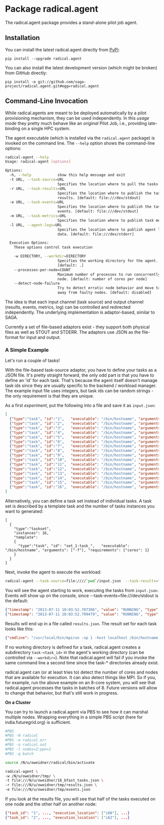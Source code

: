 Package radical.agent
=====================

The radical.agent package provides a stand-alone pilot job agent.


Installation
------------

You can install the latest radical.agent directly from [PyPi](https://pypi.python.org/pypi/radical.agent/):

    pip install --upgrade radical.agent

You can also install the latest development version (which might be broken)
from GitHub directly:

    pip install -e git://github.com/saga-project/radical.agent.git#egg=radical.agent

Command-Line Invocation
-----------------------

While radical.agents are meant to be deployed automatically by a pilot provisioning mechanism, they can be used independently. In this _usage mode_ they pretty much behave like an _original_ Pilot Job, i.e., providing late-binding on a single HPC system. 

The agent executable (which is installed via the `radical.agent` package) is invoked on the command line. The `--help` option shows the command-line options:

```bash
radical-agent --help
Usage: radical-agent [options]

Options:
  -h, --help            show this help message and exit
  -t URL, --task-source=URL
                        Specifies the location where to pull the tasks from.
  -r URL, --task-results=URL
                        Specifies the location where to publish the task
                        results. [default: file:///dev/stdout]
  -e URL, --task-events=URL
                        Specifies the location where to publish the task
                        events. [default: file:///dev/stdout]
  -m URL, --task-metrics=URL
                        Specifies the location where to publish task metrics.
  -l URL, --agent-logs=URL
                        Specifies the location where to publish agent log
                        data. [default: file:///dev/stderr]

  Execution Options:
    These options control task execution

    -w DIRECTORY, --workdir=DIRECTORY
                        Specifies the working directory for the agent.
                        [default: .]
    --processes-per-node=COUNT
                        Maximum number of processes to run concurrently on a
                        node. [default: number of cores per node]
    --detect-node-failure
                        Try to detect erratic node behavior and move tasks
                        away from faulty nodes. [default: disabled]
```

The idea is that each input channel (task source) and output channel (results, events, metrics, log) can be controlled and redirected independently. The underlying implementation is adaptor-based, similar to SAGA. 

Currently a set of file-based adaptors exist - they support both physical files as well as STOUT and STDERR. The adaptors use JSON as the file-format for input and output.

### A Simple Example

Let's run a couple of tasks! 

With the file-based task-source adaptor, you have to define your tasks as a JSON file. It's pretty straight forward, the only odd part is that you have to define an 'id' for each task. That's because the agent itself doesn't manage task ids since they are usually specific to the backend / workload manager. The example input file uses integers, but task ids can be random strings - the only requirement is that they are unique.

As a first _experiment_, put the following into a file and save it as `input.json`:

```json
[
  {"type":"task", "id":"1",   "executable": "/bin/hostname", "arguments": ["-f"], "requirements": {"cores": 1}},
  {"type":"task", "id":"2",   "executable": "/bin/hostname", "arguments": ["-f"], "requirements": {"cores": 1}},
  {"type":"task", "id":"3",   "executable": "/bin/hostname", "arguments": ["-f"], "requirements": {"cores": 1}},
  {"type":"task", "id":"4",   "executable": "/bin/hostname", "arguments": ["-f"], "requirements": {"cores": 1}},
  {"type":"task", "id":"5",   "executable": "/bin/hostname", "arguments": ["-f"], "requirements": {"cores": 1}},
  {"type":"task", "id":"6",   "executable": "/bin/hostname", "arguments": ["-f"], "requirements": {"cores": 1}},
  {"type":"task", "id":"7",   "executable": "/bin/hostname", "arguments": ["-f"], "requirements": {"cores": 1}},
  {"type":"task", "id":"8",   "executable": "/bin/hostname", "arguments": ["-f"], "requirements": {"cores": 1}},
  {"type":"task", "id":"9",   "executable": "/bin/hostname", "arguments": ["-f"], "requirements": {"cores": 1}},
  {"type":"task", "id":"10",  "executable": "/bin/hostname", "arguments": ["-f"], "requirements": {"cores": 1}},
  {"type":"task", "id":"11",  "executable": "/bin/hostname", "arguments": ["-f"], "requirements": {"cores": 1}},
  {"type":"task", "id":"12",  "executable": "/bin/hostname", "arguments": ["-f"], "requirements": {"cores": 1}},
  {"type":"task", "id":"13",  "executable": "/bin/hostname", "arguments": ["-f"], "requirements": {"cores": 1}},
  {"type":"task", "id":"14",  "executable": "/bin/hostname", "arguments": ["-f"], "requirements": {"cores": 1}},
  {"type":"task", "id":"15",  "executable": "/bin/hostname", "arguments": ["-f"], "requirements": {"cores": 1}},
  {"type":"task", "id":"16",  "executable": "/bin/hostname", "arguments": ["-f"], "requirements": {"cores": 1}}
]
```

Alternatively, you can define a task set instead of individual tasks. A task set is described by a template task and the number of tasks instances you want to generated:

```
[
  {
    "type":"taskset", 
    "instances": 16, 
    "template": 
    {
      "type":"task", "id": "set_1-task_",   "executable": "/bin/hostname", "arguments": ["-f"], "requirements": {"cores": 1}
    }
  }
]
```

Next, invoke the agent to execute the workload:

```bash
radical-agent --task-source=file:////`pwd`/input.json  --task-results=file:////`pwd`/results.json
```

You will see the agent starting to work, executing the tasks from `input.json`. Events will show up on the console, since --task-events=file:///dev/stdout is the default:

```json
{"timestamp": "2013-07-11 10:03:52.707306", "value": "RUNNING", "type": "event", "event": "STATECHANGE", "task_id": "1"}
{"timestamp": "2013-07-11 10:03:52.709479", "value": "RUNNING", "type": "event", "event": "STATECHANGE", "task_id": "2"}
```

Results will end up in a file called `results.json`. The result set for each task looks like this:

```json
{"cmdline": "/usr/local/bin/mpirun -np 1 -host localhost /bin/hostname  -f ", "working_directory": "/Users/oweidner/Projects/RHYTHMOS/radical.agent/task-16", "stderr": "/Users/oweidner/Projects/RHYTHMOS/radical.agent/task-16/STDERR", "task_id": "16", "stdout": "/Users/oweidner/Projects/RHYTHMOS/radical.agent/task-16/STDOUT", "execution_location": ["localhost"], "start_time": "2013-07-11 10:03:54.763593", "type": "result", "exit_code": 0, "stop_time": "2013-07-11 10:03:55.768100"}
```

If no working directory is defined for a task, radical.agent creates a subdirectory `task-<task_id>` in the agent's working directory (can be controlled via `--workdir=`). Note that radical.agent will fail if you invoke the same command line a second time since the task-* directories already exist.

radical.agent can (or at least tries to) detect the number of cores and nodes that are available for execution. It can also detect things like MPI. So if you, for example, run the above example on an 8-core system, you will see that radical.agent processes the tasks in batches of 8. Future versions will allow to change that behavior, but that's still work in progress.

**On a Cluster**

You can try to launch a radical.agent via PBS to see how it can marshal multiple nodes. Wrapping everything in a simple PBS script (here for india.futuregrid.org) is sufficient.

```bash
#PBS
#PBS -N radical
#PBS -e radical.err 
#PBS -o radical.out 
#PBS -l nodes=2:ppn=1 
#PBS -q batch

source /N/u/oweidner/radical/bin/activate

radical-agent \
-w /N/u/oweidner/tmp/ \
-t file:///N/u/oweidner/16_bfast_tasks.json \
-r file:///N/u/oweidner/tmp/results.json \
-e file:///N/u/oweidner/tmp/events.json
```

If you look at the results file, you will see that half of the tasks executed on one node and the other half on another node: 

```json
{"task_id": "1", ..., "execution_location": ["i60"], ...}
{"task_id": "2", ..., "execution_location": ["i62"], ...}
```